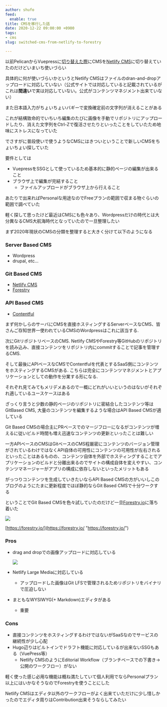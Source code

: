 ```yaml
---
author: shufo
feed:
  enable: true
title: CMSを移行した話
date: 2020-12-22 09:00:00 +0900
tags:
- cms
slug: switched-cms-from-netlify-to-forestry

---
```

以前PelicanからVuepressに[切り替えた際]()にCMSを[Netlify CMS](https://www.netlifycms.org/)に切り替えていたのだけどいまいち使いづらい

具体的に何が使いづらいかというとNetlify CMSはファイルのdran-and-dropアップロードに対応していない（公式サイトでは対応していると記載されているがこれは**間違い**で実は対応していない。公式がコンテンツマネジメント出来ていない）

また日本語入力がちょいちょいバギーで変換確定前の文字列が消えることがある

これが結構致命的でいちいち編集のたびに画像を手動でリポジトリにアップロードしたり、消えた文字列をCtrl-Zで復活させたりといったことをしていたため地味にストレスになっていた

でさすがに普段使いで使うようなCMSにはきついということで新しいCMSをちょいちょい探していた

要件としては

* VuepressをSSGとして使っているため基本的に静的ページの編集が出来ること
* ブラウザ上で編集が完結すること
  * ファイルアップロードがブラウザ上から行えること

あたりで出来ればPersonalな用途なのでFreeプランの範囲で収まる物ぐらいの範囲で調べていた

軽く探して思ったけど最近はCMSにも色々あり、Wordpressだけの時代とは大分異なるCMS大航海時代となっていたので一旦整理したい

まず2020年現状のCMSの分類を整理すると大きく分けて以下のようになる

### Server Based CMS

* Wordpress
* drupal, etc...

### Git Based CMS

* [Netlify CMS](https://www.netlifycms.org/)
* [Forestry](https://forestry.io/)

### API Based CMS

* [Contentful](https://www.contentful.com/)

まず何かしらのサーバにCMSを直接ホスティングするServerベースなCMS、皆さんご存知世界一使われているCMSのWordpressはこれに該当する.

次にGitリポジトリベースのCMS. Netlify CMSやForestry等GitHubのリポジトリを読み込み、直接コンテンツをリポジトリ内にcommitすることで記事を管理するCMS.

そして最後にAPIベースなCMSでContentfulを代表とするSaaS側にコンテンツをホスティングするCMSがある. こちらは完全にコンテンツマネジメントとアプリケーションとしての動作を分業する形になる.

それぞれ見てみてもメリデメあるので一概にどれがいいというのはないがそれぞれ適しているユースケースはある

ざっくり言うと少数の静的ページのリポジトリに密結合したコンテンツ等はGitBased CMS, 大量のコンテンツを編集するような場合はAPI Based CMSが適している

Git Based CMSの場合主にPRベースでのマージフローになるがコンテンツが増えるに従いビルド時間も増え迅速なコンテンツの更新といったことは難しい

一方APIベースのCMSはGitベースのCMS程厳密にコンテンツのバージョン管理がされているわけではなくAPI自体の可用性にコンテンツの可用性が左右されるといったことはあるものの、コンテンツ自体を外部でホスティングすることでアプリケーションのビルドと分離出来るのでサイトの構成自体を変えやすい、コンテンツマネージャーがアプリの構成に依存しないといったメリットもある

がっつりコンテンツを生成していきたいならAPI Based CMSの方がいいしこのブログのようにたまに更新程度でほぼ静的ならGit Based CMSで十分ワークする

ということでGit Based CMSを色々試していたのだけど一旦[Forestry.io](https://forestry.io/)に落ち着いた

![](/assets/img/uploads/2020-12-23-forestry.png)

[https://forestry.io/](https://forestry.io/ "https://forestry.io/")

### Pros

* drag and dropでの画像アップロードに対応している

  ![](/assets/img/uploads/2020-12-23-2020-12-24_07-47-47.png)
* Netlify Large Mediaに対応している
  * アップロードした画像はGit LFSで管理されるためリポジトリをバイナリで圧迫しない
* まともなWYSIWYG(+ Markdown)エディタがある 
  * 重要

### Cons

* 直接コンテンツをホスティングするわけではないがSaaSなのでサービスの継続性が少し心配
* Hugo辺りはビルトインでドラフト機能に対応しているが出来ないSSGもある（VuePress等）
  * Netlify CMSのようにEditorial Workflow（ブランチベースでの下書き→公開のワークフロー）がない

軽く使った感じ必用な機能は概ね満たしていて個人利用でならPersonalプラン以上にはいかなそうなのでForestryを使うことにした

Netlify CMSはエディタ以外のワークフローがよく出来ていただけに少し惜しかったのでエディタ周りはContribution出来そうならしてみたい